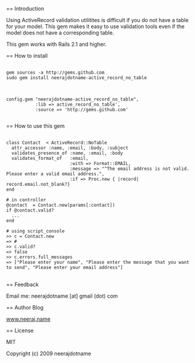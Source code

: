 == Introduction

Using ActiveRecord validation utilitites is difficult if you do not have a table for your model. This gem makes it easy to use validation tools even if the model does not have a corresponding table. 

This gem works with Rails 2.1 and higher.

== How to install

<pre>
  <code>
gem sources -a http://gems.github.com
sudo gem install neerajdotname-active_record_no_table
  </code>
</pre>

<pre>
  <code>
config.gem "neerajdotname-active_record_no_table", 
           :lib => active_record_no_table',
           :source => 'http://gems.github.com'                                        
  </code>
</pre>


== How to use this gem

<pre>
  <code>
class Contact  < ActiveRecord::NoTable
  attr_accessor :name, :email, :body, :subject
  validates_presence_of :name, :email, :body
  validates_format_of   :email,     
                        :with => Format::EMAIL,
                        :message => "^The email address is not valid. Please enter a valid email address.",
                        :if => Proc.new { |record| record.email.not_blank?}   
end

# in controller
@contact  = Contact.new(params[:contact])
if @contact.valid?
  ...
end

# using script_console
>> c = Contact.new
=> #<Contact:0x39a966c>
>> c.valid?
=> false
>> c.errors.full_messages
=> ["Please enter your name", "Please enter the message that you want to send", "Please enter your email address"]
</code>
</pre>  

== Feedback

Email me: neerajdotname [at] gmail (dot) com

== Author Blog

www.neeraj.name

== License

MIT

Copyright (c) 2009 neerajdotname

